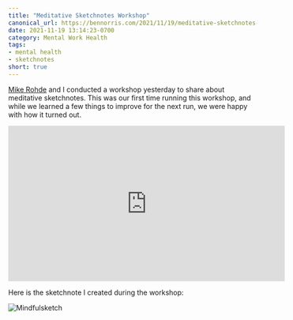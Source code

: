 ```yaml
---
title: "Meditative Sketchnotes Workshop"
canonical_url: https://bennorris.com/2021/11/19/meditative-sketchnotes-workshop
date: 2021-11-19 13:14:23-0700
category: Mental Work Health
tags:
- mental health
- sketchnotes
short: true
---
```


[Mike Rohde](https://rohdesign.com) and I conducted a workshop yesterday to share about meditative sketchnotes. This was our first time running this workshop, and while we learned a few things to improve for the next run, we were happy with how it turned out.

<iframe width="560" height="315" src="https://www.youtube-nocookie.com/embed/F9gUNLwOfOk" frameborder="0" allow="accelerometer; autoplay; encrypted-media; gyroscope; picture-in-picture" allowfullscreen></iframe>

Here is the sketchnote I created during the workshop:

![Mindfulsketch](https://media.bennorris.com/images/mentalworkhealth/posts/meditative-sketchnote-live-example.jpg)

